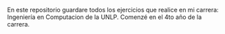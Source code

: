 En este repositorio guardare todos los ejercicios que realice en mi carrera: Ingeniería en Computacion de la UNLP.
Comenzé en el 4to año de la carrera.
